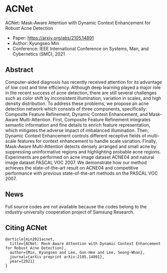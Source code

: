 # ACNet
ACNet: Mask-Aware Attention with Dynamic Context Enhancement for Robust Acne Detection
- Paper: https://arxiv.org/abs/2105.14891
- Author: Kyungseo Min
- Conference: IEEE International Conference on Systems, Man, and Cybernetics (SMC), 2021

## **Abstract**
Computer-aided diagnosis has recently received attention for its advantage of low cost and time efficiency. Although deep learning played a major role in the recent success of acne detection, there are still several challenges such as color shift by inconsistent illumination, variation in scales, and high density distribution. To address these problems, we propose an acne detection network which consists of three components, specifically: Composite Feature Refinement, Dynamic Context Enhancement, and Mask-Aware Multi-Attention. First, Composite Feature Refinement integrates semantic information and fine details to enrich feature representation, which mitigates the adverse impact of imbalanced illumination. Then, Dynamic Context Enhancement controls different receptive fields of multi-scale features for context enhancement to handle scale variation. Finally, Mask-Aware Multi-Attention detects densely arranged and small acne by suppressing uninformative regions and highlighting probable acne regions. Experiments are performed on acne image dataset ACNE04 and natural image dataset PASCAL VOC 2007. We demonstrate how our method achieves the state-of-the-art result on ACNE04 and competitive performance with previous state-of-the-art methods on the PASCAL VOC 2007.

## News
Full source codes are not available because the codes belong to the industry-university cooperation project of Samsung Research.


## Citing ACNet
```
@article{min2021acnet,
  title={ACNet: Mask-Aware Attention with Dynamic Context Enhancement for Robust Acne Detection},
  author={Min, Kyungseo and Lee, Gun-Hee and Lee, Seong-Whan},
  journal={arXiv preprint arXiv:2105.14891},
  year={2021}
}
